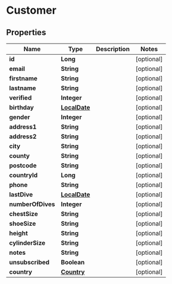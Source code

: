 
# Customer

## Properties
Name | Type | Description | Notes
------------ | ------------- | ------------- | -------------
**id** | **Long** |  |  [optional]
**email** | **String** |  |  [optional]
**firstname** | **String** |  |  [optional]
**lastname** | **String** |  |  [optional]
**verified** | **Integer** |  |  [optional]
**birthday** | [**LocalDate**](LocalDate.md) |  |  [optional]
**gender** | **Integer** |  |  [optional]
**address1** | **String** |  |  [optional]
**address2** | **String** |  |  [optional]
**city** | **String** |  |  [optional]
**county** | **String** |  |  [optional]
**postcode** | **String** |  |  [optional]
**countryId** | **Long** |  |  [optional]
**phone** | **String** |  |  [optional]
**lastDive** | [**LocalDate**](LocalDate.md) |  |  [optional]
**numberOfDives** | **Integer** |  |  [optional]
**chestSize** | **String** |  |  [optional]
**shoeSize** | **String** |  |  [optional]
**height** | **String** |  |  [optional]
**cylinderSize** | **String** |  |  [optional]
**notes** | **String** |  |  [optional]
**unsubscribed** | **Boolean** |  |  [optional]
**country** | [**Country**](Country.md) |  |  [optional]




